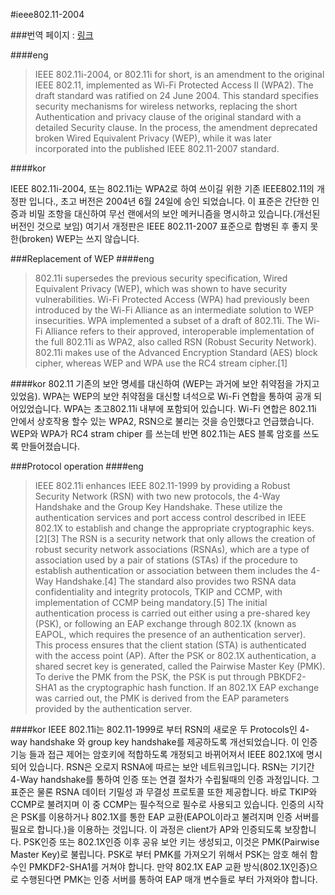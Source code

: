 #ieee802.11-2004

###번역 페이지 : [링크](url)

####eng

>IEEE 802.11i-2004, or 802.11i for short, is an amendment to the original IEEE 802.11, implemented as Wi-Fi Protected Access II (WPA2). The draft standard was ratified on 24 June 2004. This standard specifies security mechanisms for wireless networks, replacing the short Authentication and privacy clause of the original standard with a detailed Security clause. In the process, the amendment deprecated broken Wired Equivalent Privacy (WEP), while it was later incorporated into the published IEEE 802.11-2007 standard.

####kor

IEEE 802.11i-2004, 또는 802.11i는 WPA2로 하여 쓰이길 위한 기존 IEEE802.11의 개정판 입니다., 초고 버전은 2004년 6월 24일에 승인 되었습니다. 이 표준은 간단한 인증과 비밀 조항을 대신하여 무선 랜에서의 보안 메커니즘을 명시하고 있습니다.(개선된 버전인 것으로 보임)
여기서 개정판은 IEEE 802.11-2007 표준으로 합병된 후 좋지 못한(broken) WEP는 쓰지 않습니다.

###Replacement of WEP
####eng

>802.11i supersedes the previous security specification, Wired Equivalent Privacy (WEP), which was shown to have security vulnerabilities. Wi-Fi Protected Access (WPA) had previously been introduced by the Wi-Fi Alliance as an intermediate solution to WEP insecurities. WPA implemented a subset of a draft of 802.11i. The Wi-Fi Alliance refers to their approved, interoperable implementation of the full 802.11i as WPA2, also called RSN (Robust Security Network). 802.11i makes use of the Advanced Encryption Standard (AES) block cipher, whereas WEP and WPA use the RC4 stream cipher.[1]

####kor
802.11 기존의 보안 명세를 대신하여 (WEP는 과거에 보안 취약점을 가지고 있었음). WPA는 WEP의 보안 취약점을 대신할 녀석으로 Wi-Fi 연합을 통하여 공개 되어있었습니다. WPA는 초고802.11i 내부에 포함되어 있습니다. Wi-Fi 연합은 802.11i 안에서  상호작용 할수 있는 WPA2, RSN으로 불리는 것을 승인했다고 언급했습니다. WEP와 WPA가 RC4 stram chiper 를 쓰는데 반면 802.11i는 AES 블록 암호를 쓰도록 만들어졌습니다.

###Protocol operation
####eng
>IEEE 802.11i enhances IEEE 802.11-1999 by providing a Robust Security Network (RSN) with two new protocols, the 4-Way Handshake and the Group Key Handshake. These utilize the authentication services and port access control described in IEEE 802.1X to establish and change the appropriate cryptographic keys.[2][3] The RSN is a security network that only allows the creation of robust security network associations (RSNAs), which are a type of association used by a pair of stations (STAs) if the procedure to establish authentication or association between them includes the 4-Way Handshake.[4]
>The standard also provides two RSNA data confidentiality and integrity protocols, TKIP and CCMP, with implementation of CCMP being mandatory.[5]
>The initial authentication process is carried out either using a pre-shared key (PSK), or following an EAP exchange through 802.1X (known as EAPOL, which requires the presence of an authentication server). This process ensures that the client station (STA) is authenticated with the access point (AP). After the PSK or 802.1X authentication, a shared secret key is generated, called the Pairwise Master Key (PMK). To derive the PMK from the PSK, the PSK is put through PBKDF2-SHA1 as the cryptographic hash function. If an 802.1X EAP exchange was carried out, the PMK is derived from the EAP parameters provided by the authentication server.

####kor
IEEE 802.11i는 802.11-1999로 부터 RSN의 새로운 두 Protocols인 4-way handshake 와 group key handshake를 제공하도록 개선되었습니다.
이 인증 기능 들과 접근 제어는 암호키에 적합하도록 개정되고 바뀌어져서 IEEE 802.1X에 명시되어 있습니다. RSN은 오로지 RSNA에 따르는 보안 네트워크입니다. RSN는 기기간 4-Way handshake를 통하여 인증 또는 연결 절차가 수립될때의 인증 과정입니다. 그 표준은 물론 RSNA 데이터 기밀성 과 무결성 프로토콜 또한 제공합니다. 바로 TKIP와 CCMP로 불려지며 이 중 CCMP는 필수적으로 필수로 사용되고 있습니다.
인증의 시작은 PSK를 이용하거나 802.1X를 통한 EAP 교환(EAPOL이라고 불려지며 인증 서버를 필요로 합니다.)을 이용하는 것입니다. 이 과정은 client가 AP와 인증되도록 보장합니다. PSK인증 또는 802.1X인증 이후 공유 보안 키는 생성되고, 이것은 PMK(Pairwise Master Key)로 불립니다. PSK로 부터 PMK를 가져오기 위해서 PSK는 암호 해쉬 함수인 PMKDF2-SHA1를 거쳐야 합니다. 만약 802.1X EAP 교환 방식(802.1X인증)으로 수행된다면 PMK는 인증 서버를 통하여 EAP 매개 변수들로 부터 가져와야 합니다.


